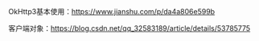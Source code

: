 OkHttp3基本使用：https://www.jianshu.com/p/da4a806e599b

客户端对象：https://blog.csdn.net/qq_32583189/article/details/53785775